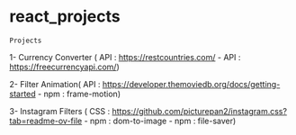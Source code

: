 # react_projects

    Projects

1- Currency Converter ( API : https://restcountries.com/ - API : https://freecurrencyapi.com/)

2- Filter Animation( API : https://developer.themoviedb.org/docs/getting-started - npm : frame-motion)

3- Instagram Filters ( CSS : https://github.com/picturepan2/instagram.css?tab=readme-ov-file - npm : dom-to-image - npm : file-saver)
